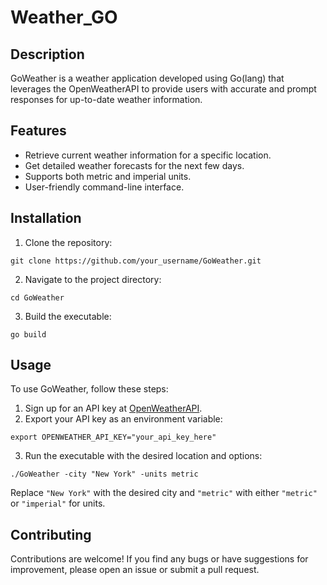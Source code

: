 # Weather_GO
## Description

GoWeather is a weather application developed using Go(lang) that leverages the OpenWeatherAPI to provide users with accurate and prompt responses for up-to-date weather information.

## Features

- Retrieve current weather information for a specific location.
- Get detailed weather forecasts for the next few days.
- Supports both metric and imperial units.
- User-friendly command-line interface.

## Installation

1. Clone the repository:

```
git clone https://github.com/your_username/GoWeather.git
```

2. Navigate to the project directory:

```
cd GoWeather
```

3. Build the executable:

```
go build
```

## Usage

To use GoWeather, follow these steps:

1. Sign up for an API key at [OpenWeatherAPI](https://openweathermap.org/api).
2. Export your API key as an environment variable:

```
export OPENWEATHER_API_KEY="your_api_key_here"
```

3. Run the executable with the desired location and options:

```
./GoWeather -city "New York" -units metric
```

Replace `"New York"` with the desired city and `"metric"` with either `"metric"` or `"imperial"` for units.

## Contributing

Contributions are welcome! If you find any bugs or have suggestions for improvement, please open an issue or submit a pull request.
